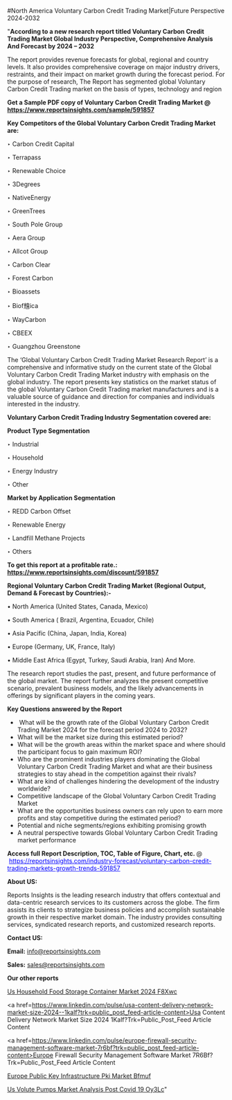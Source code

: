 #North America Voluntary Carbon Credit Trading Market|Future Perspective 2024-2032

"<strong>According to a new research report titled Voluntary Carbon Credit Trading Market Global Industry Perspective, Comprehensive Analysis And Forecast by 2024 – 2032</strong>

The report provides revenue forecasts for global, regional and country levels. It also provides comprehensive coverage on major industry drivers, restraints, and their impact on market growth during the forecast period. For the purpose of research, The Report has segmented global Voluntary Carbon Credit Trading market on the basis of types, technology and region

<strong>Get a Sample PDF copy of Voluntary Carbon Credit Trading Market </strong><strong>@<a href=https://www.reportsinsights.com/sample/591857 style=color:#0000ff;> https://www.reportsinsights.com/sample/591857</a></strong></font>

<strong>Key Competitors of the Global Voluntary Carbon Credit Trading Market are:</strong>

‣ Carbon Credit Capital

‣ Terrapass

‣ Renewable Choice

‣ 3Degrees

‣ NativeEnergy

‣ GreenTrees

‣ South Pole Group

‣ Aera Group

‣ Allcot Group

‣ Carbon Clear

‣ Forest Carbon

‣ Bioassets

‣ Biof韑ica

‣ WayCarbon

‣ CBEEX

‣ Guangzhou Greenstone

The ‘Global Voluntary Carbon Credit Trading Market Research Report’ is a comprehensive and informative study on the current state of the Global Voluntary Carbon Credit Trading Market industry with emphasis on the global industry. The report presents key statistics on the market status of the global Voluntary Carbon Credit Trading market manufacturers and is a valuable source of guidance and direction for companies and individuals interested in the industry.

<strong>Voluntary Carbon Credit Trading Industry Segmentation covered are:</strong>

<strong>Product Type Segmentation</strong>

‣    Industrial

‣ Household

‣ Energy Industry

‣ Other

<strong>Market by Application Segmentation</strong>

‣   REDD Carbon Offset

‣ Renewable Energy

‣ Landfill Methane Projects

‣ Others

<strong>To get this report at a profitable rate.: <a href=https://www.reportsinsights.com/discount/591857 style=color:#0000ff;>https://www.reportsinsights.com/discount/591857</a></strong></font>

<strong>Regional Voluntary Carbon Credit Trading Market (Regional Output, Demand &amp; Forecast by Countries):-</strong>

• North America (United States, Canada, Mexico)

• South America ( Brazil, Argentina, Ecuador, Chile)

• Asia Pacific (China, Japan, India, Korea)

• Europe (Germany, UK, France, Italy)

• Middle East Africa (Egypt, Turkey, Saudi Arabia, Iran) And More.

The research report studies the past, present, and future performance of the global market. The report further analyzes the present competitive scenario, prevalent business models, and the likely advancements in offerings by significant players in the coming years.

<strong>Key Questions answered by the Report</strong>
<ul>
  <li> What will be the growth rate of the Global Voluntary Carbon Credit Trading Market 2024 for the forecast period 2024 to 2032?</li>
  <li>What will be the market size during this estimated period?</li>
  <li>What will be the growth areas within the market space and where should the participant focus to gain maximum ROI?</li>
  <li>Who are the prominent industries players dominating the Global Voluntary Carbon Credit Trading Market and what are their business strategies to stay ahead in the competition against their rivals?</li>
  <li>What are kind of challenges hindering the development of the industry worldwide?</li>
  <li>Competitive landscape of the Global Voluntary Carbon Credit Trading Market</li>
  <li>What are the opportunities business owners can rely upon to earn more profits and stay competitive during the estimated period?</li>
  <li>Potential and niche segments/regions exhibiting promising growth</li>
  <li>A neutral perspective towards Global Voluntary Carbon Credit Trading market performance</li>
</ul>
<strong>Access full Report Description, TOC, Table of Figure, Chart, etc. </strong>@  <a href=https://reportsinsights.com/industry-forecast/voluntary-carbon-credit-trading-markets-growth-trends-591857 style=color:#0000ff;>https://reportsinsights.com/industry-forecast/voluntary-carbon-credit-trading-markets-growth-trends-591857</a></font>

<strong><strong>About US</strong>:</strong>

Reports Insights is the leading research industry that offers contextual and data-centric research services to its customers across the globe. The firm assists its clients to strategize business policies and accomplish sustainable growth in their respective market domain. The industry provides consulting services, syndicated research reports, and customized research reports.

<strong>Contact US:</strong>

<p class=""""><b>Email:</b> <a href=mailto:info@reportsinsights.com>info@reportsinsights.com</a></p>
<p class=""""><b>Sales:</b> <a href=mailto:sales@reportsinsights.com>sales@reportsinsights.com</a></p>

<strong>Our other reports</strong>

<a href=https://www.linkedin.com/pulse/us-household-food-storage-container-market-2024-f8xwc/>Us Household Food Storage Container Market 2024 F8Xwc</a>

<a href=https://www.linkedin.com/pulse/usa-content-delivery-network-market-size-2024--1kalf?trk=public_post_feed-article-content>Usa Content Delivery Network Market Size 2024  1Kalf?Trk=Public_Post_Feed Article Content</a>

<a href=https://www.linkedin.com/pulse/europe-firewall-security-management-software-market-7r6bf?trk=public_post_feed-article-content>Europe Firewall Security Management Software Market 7R6Bf?Trk=Public_Post_Feed Article Content</a>

<a href=https://www.linkedin.com/pulse/europe-public-key-infrastructure-pki-market-bfmuf/>Europe Public Key Infrastructure Pki Market Bfmuf</a>

<a href=https://www.linkedin.com/pulse/us-volute-pumps-market-analysis-post-covid-19-oy3lc/>Us Volute Pumps Market Analysis Post Covid 19 Oy3Lc</a>"
